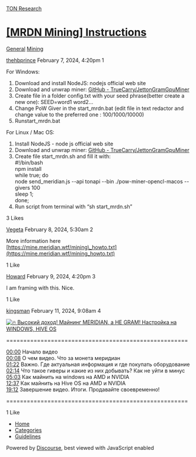[TON Research](/)

# [\[MRDN Mining\] Instructions](/t/mrdn-mining-instructions/320)

[General](/c/general/mining/47)  [Mining](/c/general/mining/47) 

    

[thehbprince](https://tonresear.ch/u/thehbprince)  February 7, 2024, 4:20pm  1

For Windows:

1.  Download and install NodeJS: nodejs official web site
2.  Download and unwrap miner: [GitHub - TrueCarry/JettonGramGpuMiner](https://github.com/TrueCarry/JettonGramGpuMiner)
3.  Create file in a folder config.txt with your seed phrase(better create a new one): SEED=word1 word2…
4.  Change PoW Giver in the start\_mrdn.bat (edit file in text redactor and change value to the preferred one : 100/1000/10000)
5.  Runstart\_mrdn.bat

For Linux / Mac OS:

1.  Install NodeJS - node js official web site
2.  Download and unwrap miner: [GitHub - TrueCarry/JettonGramGpuMiner](https://github.com/TrueCarry/JettonGramGpuMiner)
3.  Create file start\_mrdn.sh and fill it with:  
    #!/bin/bash  
    npm install  
    while true; do  
    node send\_meridian.js --api tonapi --bin ./pow-miner-opencl-macos --givers 100  
    sleep 1;  
    done;
4.  Run script from terminal with “sh start\_mrdn.sh”

  3 Likes

[Vegeta](https://tonresear.ch/u/Vegeta) February 8, 2024, 5:30am  2

More information here  
[https://mine.meridian.wtf/mining\_howto.txt](https://mine.meridian.wtf/mining_howto.txt)

  1 Like

[Howard](https://tonresear.ch/u/Howard) February 9, 2024, 4:20pm  3

I am framing with this. Nice.

  1 Like

[kingsman](https://tonresear.ch/u/kingsman)  February 11, 2024, 9:08am  4

[![](https://tonresear.ch/uploads/default/original/1X/500b57bf7433baca097263f0d05ec779f4831544.jpeg "🔥 Высокий доход! Майнинг MERIDIAN, а НЕ GRAM!  Настройка на WINDOWS, HIVE OS")](https://www.youtube.com/watch?v=KgSg_eh4RJ0)

\=====================================================

[00:00](https://www.youtube.com/watch?v=KgSg_eh4RJ0&t=0s) Начало видео  
[00:08](https://www.youtube.com/watch?v=KgSg_eh4RJ0&t=8s) О чем видео. Что за монета меридиан  
[01:22](https://www.youtube.com/watch?v=KgSg_eh4RJ0&t=82s) Важно. Где актуальная информация и где покупать оборудование  
[02:14](https://www.youtube.com/watch?v=KgSg_eh4RJ0&t=134s) Что такое гиверы и какие из них добывать? Как не уйти в минус  
[05:03](https://www.youtube.com/watch?v=KgSg_eh4RJ0&t=303s) Как майнить на windows на AMD и NVIDIA  
[12:37](https://www.youtube.com/watch?v=KgSg_eh4RJ0&t=757s) Как майнить на Hive OS на AMD и NVIDIA  
[19:12](https://www.youtube.com/watch?v=KgSg_eh4RJ0&t=1152s) Завершение видео. Итоги. Продавайте своевременно!

\=====================================================

  1 Like

*   [Home](/)
*   [Categories](/categories)
*   [Guidelines](/guidelines)

Powered by [Discourse](https://www.discourse.org), best viewed with JavaScript enabled